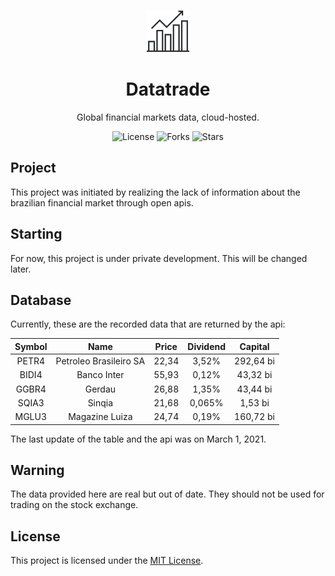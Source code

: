 <p align="center">
  <img alt="Datatrade Icon" src=".github/icon.svg" width="68px">
</p>

<h1 align="center">Datatrade</h1>

<p align="center">
  Global financial markets data, cloud-hosted.
</p>

<p align="center">
  <img  src="https://img.shields.io/static/v1?label=license&message=MIT&color=ffffff&labelColor=24292E" alt="License">
  
  <img src="https://img.shields.io/github/forks/joziasmartini/datatrade?label=forks&message=MIT&color=ffffff&labelColor=24292E" alt="Forks">     

  <img src="https://img.shields.io/github/stars/joziasmartini/datatrade?label=stars&message=MIT&color=ffffff&labelColor=24292E" alt="Stars">
</p>

## Project

This project was initiated by realizing the lack of information about the brazilian financial market through open apis.

## Starting

For now, this project is under private development. This will be changed later.

## Database

Currently, these are the recorded data that are returned by the api:

Symbol  | Name                                 | Price    | Dividend | Capital
| :---: | :---:                                | :---:    | :---:    | :---:
PETR4   | Petroleo Brasileiro SA               | 22,34    | 3,52%    | 292,64 bi
BIDI4   | Banco Inter                          | 55,93    | 0,12%    | 43,32 bi
GGBR4   | Gerdau                               | 26,88    | 1,35%    | 43,44 bi
SQIA3   | Sinqia                               | 21,68    | 0,065%   | 1,53 bi
MGLU3   | Magazine Luiza                       | 24,74    | 0,19%    | 160,72 bi

The last update of the table and the api was on March 1, 2021.

## Warning

The data provided here are real but out of date. They should not be used for trading on the stock exchange.

## License

This project is licensed under the [MIT License](LICENSE.md).
